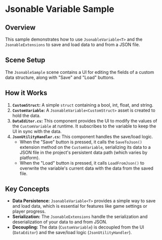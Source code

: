 # Jsonable Variable Sample

## Overview

This sample demonstrates how to use `JsonableVariable<T>` and the `JsonableExtensions` to save and load data to and from a JSON file.

## Scene Setup

The `JsonableSample` scene contains a UI for editing the fields of a custom data structure, along with "Save" and "Load" buttons.

## How it Works

1.  **`CustomStruct`:** A simple `struct` containing a bool, int, float, and string.
2.  **`CustomVariable`:** A `JsonableVariable<CustomStruct>` asset is created to hold the data.
3.  **`DataEditor.cs`:** This component provides the UI to modify the values of the `CustomVariable` at runtime. It subscribes to the variable to keep the UI in sync with the data.
4.  **`JsonUtilityHandler.cs`:** This component handles the save/load logic.
    *   When the "Save" button is pressed, it calls the `SaveToJson()` extension method on the `CustomVariable`, serializing its data to a JSON file in the project's persistent data path (which varies by platform).
    *   When the "Load" button is pressed, it calls `LoadFromJson()` to overwrite the variable's current data with the data from the saved file.

## Key Concepts

*   **Data Persistence:** `JsonableVariable<T>` provides a simple way to save and load data, which is essential for features like game settings or player progress.
*   **Serialization:** The `JsonableExtensions` handle the serialization and deserialization of your data to and from JSON.
*   **Decoupling:** The data (`CustomVariable`) is decoupled from the UI (`DataEditor`) and the save/load logic (`JsonUtilityHandler`).

